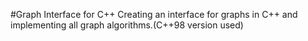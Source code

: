 #Graph Interface for C++
  Creating an interface for graphs in C++ and implementing all graph algorithms.(C++98 version used)
